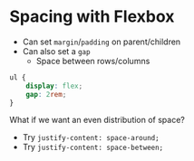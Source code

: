 # Spacing with Flexbox

- Can set `margin`/`padding` on parent/children
- Can also set a `gap`
    - Space between rows/columns

```css
ul { 
    display: flex;
    gap: 2rem;
}
```
What if we want an even distribution of space?
- Try `justify-content: space-around;`
- Try `justify-content: space-between;`
